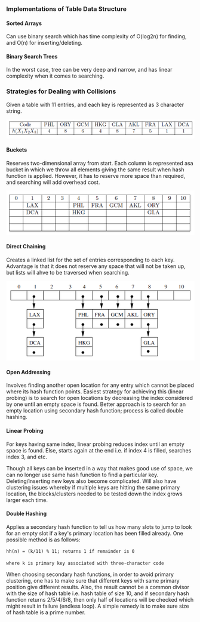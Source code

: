 ### Implementations of Table Data Structure

#### Sorted Arrays

Can use binary search which has time complexity of O(log2n) for finding, and O(n) for inserting/deleting.

#### Binary Search Trees

In the worst case, tree can be very deep and narrow, and has linear complexity when it comes to searching.

### Strategies for Dealing with Collisions

Given a table with 11 entries, and each key is represented as 3 character string.

![nodes](../images/hash-table-example.PNG)

#### Buckets

Reserves two-dimensional array from start. Each column is represented asa bucket in which we throw all elements giving the same result when hash function is applied. However, it has to reserve more space than required, and searching will add overhead cost.

![nodes](../images/buckets.PNG)

#### Direct Chaining

Creates a linked list for the set of entries corresponding to each key. Advantage is that it does not reserve any space that will not be taken up, but lists will ahve to be traversed when searching.

![nodes](../images/direct-chaining.PNG)

#### Open Addressing

Involves finding another open location for any entry which cannot be placed where its hash function points. Easiest strategy for achieving this (linear probing) is to search for open locations by decreasing the index considered by one until an empty space is found. Better approach is to search for an empty location using secondary hash function; process is called double hashing.

#### Linear Probing

For keys having same index, linear probing reduces index until an empty space is found. Else, starts again at the end i.e. if index 4 is filled, searches index 3, and etc.

Though all keys can be inserted in a way that makes good use of space, we can no longer use same hash function to find a particular key. Deleting/inserting new keys also become complicated. Will also have clustering issues whereby if multiple keys are hitting the same primary location, the blocks/clusters needed to be tested down the index grows larger each time.

#### Double Hashing

Applies a secondary hash function to tell us how many slots to jump to look for an empty slot if a key's primary location has been filled already. One possible method is as follows:

```
hh(n) = (k/11) % 11; returns 1 if remainder is 0

where k is primary key associated with three-character code
```

When choosing secondary hash functions, in order to avoid primary clustering, one has to make sure that different keys with same primary position give different results. Also, the result cannot be a common divisor with the size of hash table i.e. hash table of size 10, and if secondary hash function returns 2/5/4/6/8, then only half of locations will be checked which might result in failure (endless loop). A simple remedy is to make sure size of hash table is a prime number.
